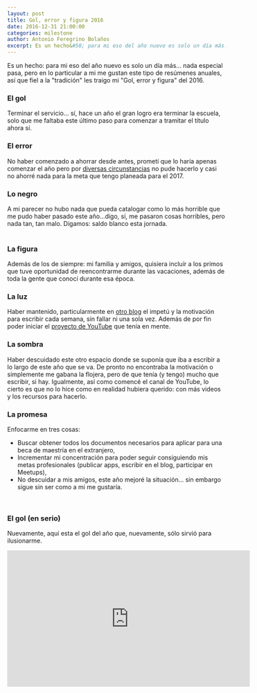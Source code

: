 ```yaml
---
layout: post
title: Gol, error y figura 2016
date: 2016-12-31 21:00:00
categories: milestone
author: Antonio Feregrino Bolaños
excerpt: Es un hecho&#58; para mi eso del año nuevo es solo un día más... nada especial pasa, pero en lo particular a mi me gustan este tipo de resúmenes anuales, solo que esta vez quiero hacerlo de manera diferente, así que este año les traigo mi "Gol, error y figura" del 2016.
---  
```

Es un hecho&#58; para mi eso del año nuevo es solo un día más... nada especial pasa, pero en lo particular a mi me gustan este tipo de resúmenes anuales, así que fiel a la "tradición" les traigo mi "Gol, error y figura" del 2016.
<br />

### El gol  
Terminar el servicio... sí, hace un año el gran logro era terminar la escuela, solo que me faltaba este último paso para comenzar a tramitar el título ahora sí.
<br />

### El error 
No haber comenzado a ahorrar desde antes, prometí que lo haría apenas comenzar el año pero por <a href="#" target="_blank">diversas circunstancias</a> no pude hacerlo y casi no ahorré nada para la meta que tengo planeada para el 2017. 
<br />

  
### Lo negro  
A mi parecer no hubo nada que pueda catalogar como lo más horrible que me pudo haber pasado este año...digo, sí, me pasaron cosas horribles, pero nada tan, tan malo. Digamos: saldo blanco esta jornada.  
<br />
   
  
### La figura  
Además de los de siempre: mi familia y amigos, quisiera incluír a los primos que tuve oportunidad de reencontrarme durante las vacaciones, además de toda la gente que conocí durante esa época.
<br />
  
### La luz  
Haber mantenido, particularmente en <a href="#" target="_blank">otro blog</a> el impetú y la motivación para escribir cada semana, sin fallar ni una sola vez. Además de por fin poder iniciar el <a href="#" target="_blank">proyecto de YouTube</a> que tenía en mente.
<br />  

### La sombra  
Haber descuidado este otro espacio donde se suponía que iba a escribir a lo largo de este año que se va. De pronto no encontraba la motivación o simplemente me gabana la flojera, pero de que tenía (y tengo) mucho que escribir, si hay. Igualmente, así como comencé el canal de YouTube, lo cierto es que no lo hice como en realidad hubiera querido: con más videos y los recursos para hacerlo.
<br />
  
### La promesa  
Enfocarme en tres cosas: 
 - Buscar obtener todos los documentos necesarios para aplicar para una beca de maestría en el extranjero,
 - Incrementar mi concentración para poder seguir consiguiendo mis metas profesionales (publicar apps, escribir en el blog, participar en Meetups),
 - No descuidar a mis amigos, este año mejoré la situación... sin embargo sigue sin ser como a mi me gustaría.
<br />  
  
### El gol (en serio)
Nuevamente, aquí esta el gol del año que, nuevamente, sólo sirvió para ilusionarme.
<iframe width="560" height="315" src="https://www.youtube.com/embed/90LVS3-YnMQ" frameborder="0" allowfullscreen></iframe>
<br />
